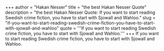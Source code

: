 +++
author = "Hakan Nesser"
title = "the best Hakan Nesser Quote"
description = "the best Hakan Nesser Quote: If you want to start reading Swedish crime fiction, you have to start with Sjowall and Wahloo."
slug = "if-you-want-to-start-reading-swedish-crime-fiction-you-have-to-start-with-sjowall-and-wahloo"
quote = '''If you want to start reading Swedish crime fiction, you have to start with Sjowall and Wahloo.'''
+++
If you want to start reading Swedish crime fiction, you have to start with Sjowall and Wahloo.
